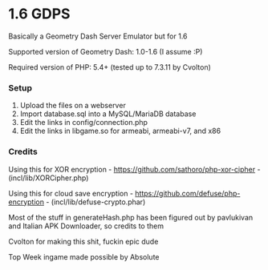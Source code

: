 # 1.6 GDPS
Basically a Geometry Dash Server Emulator but for 1.6

Supported version of Geometry Dash: 1.0-1.6 (I assume :P)

Required version of PHP: 5.4+ (tested up to 7.3.11 by Cvolton)

### Setup
1) Upload the files on a webserver
2) Import database.sql into a MySQL/MariaDB database
3) Edit the links in config/connection.php
4) Edit the links in libgame.so for armeabi, armeabi-v7, and x86

### Credits
Using this for XOR encryption - https://github.com/sathoro/php-xor-cipher - (incl/lib/XORCipher.php)

Using this for cloud save encryption - https://github.com/defuse/php-encryption - (incl/lib/defuse-crypto.phar)

Most of the stuff in generateHash.php has been figured out by pavlukivan and Italian APK Downloader, so credits to them

Cvolton for making this shit, fuckin epic dude

Top Week ingame made possible by Absolute
